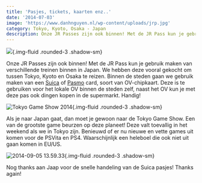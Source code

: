 ```yaml
---
title: 'Pasjes, tickets, kaarten enz..'
date: '2014-07-03'
image: 'https://www.danhnguyen.nl/wp-content/uploads/jrp.jpg'
category: Tokyo, Kyoto, Osaka - Japan
description: Onze JR Passes zijn ook binnen! Met de JR Pass kun je gebruik maken van verschillende treinen binnen in Japan. We hebben deze vooral...
---
```


![](https://www.danhnguyen.nl/wp-content/uploads/10492106_776790895715224_3790367357014293084_n.jpg){.img-fluid .rounded-3 .shadow-sm}

Onze JR Passes zijn ook binnen! Met de JR Pass kun je gebruik maken van verschillende treinen binnen in Japan. We hebben deze vooral gekocht om tussen Tokyo, Kyoto en Osaka te reizen. Binnen de steden gaan we gebruik maken van een [Suica](http://www.jreast.co.jp/e/pass/suica.html) of [Pasmo](http://www.pasmo.co.jp/en/) card, soort van OV-chipkaart. Deze is te gebruiken voor het lokale OV binnen de steden zelf, naast het OV kun je met deze pas ook dingen kopen in de supermarkt. Handig!

![Tokyo Game Show 2014](https://www.danhnguyen.nl/wp-content/uploads/10550812_777020715692242_8695461309181285231_n.jpg){.img-fluid .rounded-3 .shadow-sm}

Als je naar Japan gaat, dan moet je gewoon naar de Tokyo Game Show. Een van de grootste game beurzen op deze planeet! Deze valt toevallig in het weekend als we in Tokyo zijn. Benieuwd of er nu nieuwe en vette games uit komen voor de PSVita en PS4. Waarschijnlijk een heleboel die ook niet uit gaan komen in EU/US.

![2014-09-05 13.59.33](https://www.danhnguyen.nl/wp-content/uploads/2014-09-05-13.59.33-1024x768.jpg){.img-fluid .rounded-3 .shadow-sm}

Nog thanks aan Jaap voor de snelle handeling van de Suica pasjes! Thanks again!

